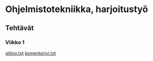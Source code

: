 # Ohjelmistotekniikka, harjoitustyö

## Tehtävät

### Viikko 1

[gitlog.txt](https://github.com/tuukkalai/ot-harjoitustyo/blob/main/laskarit/viikko1/gitlog.txt)
[komentorivi.txt](https://github.com/tuukkalai/ot-harjoitustyo/blob/main/laskarit/viikko1/komentorivi.txt)

